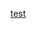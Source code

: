 [test](https://github.com/jehnsun/gym_analysis_10_22_24/blob/main/R-Markdown%20-%20Gym-Dataset-10.22.24.pdf)
